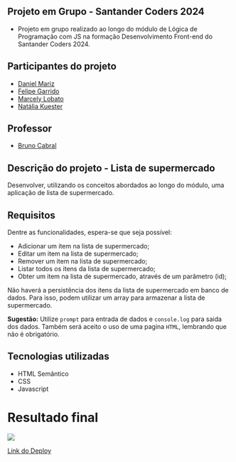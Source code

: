 ## Projeto em Grupo - Santander Coders 2024

- Projeto em grupo realizado ao longo do módulo de Lógica de Programação com JS na formação Desenvolvimento Front-end do Santander Coders 2024.

## Participantes do projeto

- [Daniel Mariz](https://github.com/danielmrz-dev)
- [Felipe Garrido](https://github.com/fgarrido-dev)
- [Marcely Lobato](https://github.com/marcelylobato/)
- [Natália Kuester](https://github.com/nataliakstr)

## Professor
- [Bruno Cabral](https://github.com/bruno88cabral)

## Descrição do projeto - Lista de supermercado

Desenvolver, utilizando os conceitos abordados ao longo do módulo, uma aplicação de lista de supermercado.

## Requisitos

Dentre as funcionalidades, espera-se que seja possível:

- Adicionar um item na lista de supermercado;
- Editar um item na lista de supermercado;
- Remover um item na lista de supermercado;
- Listar todos os itens da lista de supermercado;
- Obter um item na lista de supermercado, através de um parâmetro (id);

Não haverá a persistência dos itens da lista de supermercado em banco de dados. Para isso, podem utilizar um array para armazenar a lista de supermercado.

**Sugestão:** Utilize `prompt` para entrada de dados e `console.log` para saida dos dados. Também será aceito o uso de uma pagina `HTML`,  lembrando que não é obrigatório.

## Tecnologias utilizadas

- HTML Semântico
- CSS
- Javascript

# Resultado final

![](assets/screenshot.png)

[Link do Deploy](https://fgarrido-dev.github.io/trabalho-em-grupo/)
